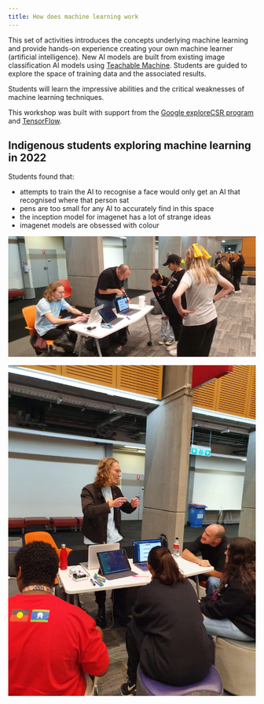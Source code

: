 ```yaml
---
title: How does machine learning work
---
```


This set of activities introduces the concepts underlying machine learning and provide hands-on experience creating your own machine learner (artificial intelligence).  New AI models are built from existing image classification AI models using [Teachable Machine](https://teachablemachine.withgoogle.com/).  Students are guided to explore the space of training data and the associated results.

Students will learn the impressive abilities and the critical weaknesses of machine learning techniques.

This workshop was built with support from the [Google exploreCSR program](https://research.google/outreach/explore-csr/) and [TensorFlow](https://blog.tensorflow.org/2022/02/exploreCSR-awards-highlights.html).

## Indigenous students exploring machine learning in 2022

Students found that:
  * attempts to train the AI to recognise a face would only get an AI that recognised where that person sat
  * pens are too small for any AI to accurately find in this space
  * the inception model for imagenet has a lot of strange ideas
  * imagenet models are obsessed with colour

![alt](/stage_5/2022_rising_stars_1.jpg)

![alt](/stage_5/2022_rising_stars_2.jpeg)

